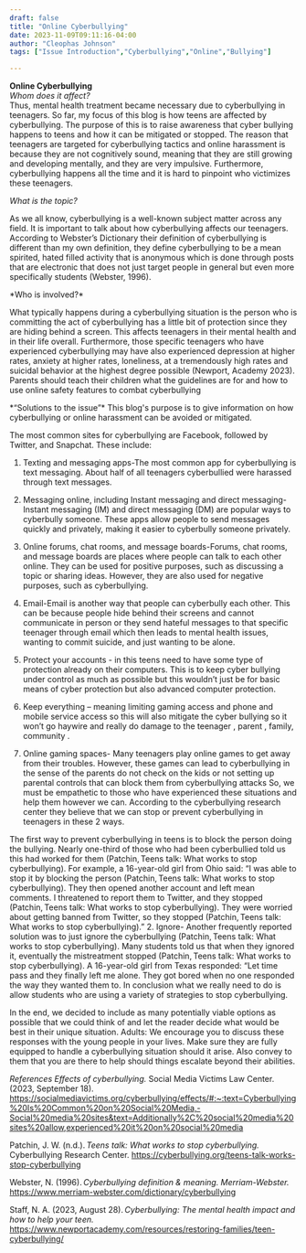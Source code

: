 ```yaml
---
draft: false
title: "Online Cyberbullying"
date: 2023-11-09T09:11:16-04:00
author: "Cleophas Johnson"
tags: ["Issue Introduction","Cyberbullying","Online","Bullying"]

---
```

**Online Cyberbullying** <br>
*Whom does it affect?* <br>
Thus, mental health treatment became necessary due to cyberbullying in teenagers. So far, my focus of this blog is
how teens are affected by cyberbullying. The purpose of this is to raise awareness that cyber bullying happens to
teens and how it can be mitigated or stopped. The reason that teenagers are targeted for cyberbullying tactics and
online harassment is because they are not cognitively sound, meaning that they are still growing and developing mentally,
and they are very impulsive. Furthermore, cyberbullying happens all the time and it is hard to pinpoint who victimizes
these teenagers.

*What is the topic?*
<p>As we all know, cyberbullying is a well-known subject matter across any field. It is important to talk about how cyberbullying affects our teenagers. According to Webster’s Dictionary their definition of cyberbullying is different than my own definition, they define cyberbullying to be a mean spirited, hated filled activity that is anonymous which is done through posts that are electronic that does not just target people in general but even more specifically students (Webster, 1996).
</p>
*Who is involved?*
<p>What typically happens during a cyberbullying situation is the person who is committing the act of cyberbullying has a little bit of protection since they are hiding behind a screen. This affects teenagers in their mental health and in their life overall. Furthermore, those specific teenagers who have experienced cyberbullying may have also experienced depression at higher rates, anxiety at higher rates, loneliness, at a tremendously high rates and suicidal behavior at the highest degree possible (Newport, Academy 2023). Parents should teach their children what the guidelines are for and how to use online safety features to combat cyberbullying
</p>
*“Solutions to the issue”*
This blog's purpose is to give information on how cyberbullying or online harassment can be avoided or mitigated.  

The most common sites for cyberbullying are Facebook, followed by Twitter, and Snapchat. These include:

1. Texting and messaging apps-The most common app for cyberbullying is text messaging. About half of all teenagers cyberbullied were harassed through text messages.  

2. Messaging online, including Instant messaging and direct messaging- Instant messaging (IM) and direct messaging (DM) are popular ways to cyberbully someone. These apps allow people to send messages quickly and privately, making it easier to cyberbully someone privately.

3. Online forums, chat rooms, and message boards-Forums, chat rooms, and message boards are places where people can talk to each other online. They can be used for positive purposes, such as discussing a topic or sharing ideas. However, they are also used for negative purposes, such as cyberbullying.  

4. Email-Email is another way that people can cyberbully each other. This can be because people hide behind their screens and cannot communicate in person or they send hateful messages to that specific teenager through email which then leads to mental health issues, wanting to commit suicide, and just wanting to be alone.

5. Protect your accounts -  in this teens need to have some type of protection already on their computers. This is to keep cyber bullying under control as much as possible but this wouldn’t just be for basic means of cyber protection but also advanced computer protection.

6. Keep everything – meaning limiting gaming access and phone and mobile service access so this will also mitigate the cyber bullying so it won’t go haywire and really do damage to the teenager , parent , family, community .

7. Online gaming spaces- Many teenagers play online games to get away from their troubles. However, these games can lead to cyberbullying in the sense of the parents do not check on the kids or not setting up parental controls that can block them from cyberbullying attacks So, we must be empathetic to those who have experienced these situations and help them however we can. According to the cyberbullying research center they believe that we can stop or prevent cyberbullying in teenagers in these 2 ways.  
<p>The first way to prevent cyberbullying in teens is to block the person doing the bullying. Nearly one-third of those who had been cyberbullied told us this had worked for them (Patchin, Teens talk: What works to stop cyberbullying). For example, a 16-year-old girl from Ohio said: “I was able to stop it by blocking the person (Patchin, Teens talk: What works to stop cyberbullying). They then opened another account and left mean comments. I threatened to report them to Twitter, and they stopped (Patchin, Teens talk: What works to stop cyberbullying). They were worried about getting banned from Twitter, so they stopped (Patchin, Teens talk: What works to stop cyberbullying).” 2. Ignore- Another frequently reported solution was to just ignore the cyberbullying (Patchin, Teens talk: What works to stop cyberbullying). Many students told us that when they ignored it, eventually the mistreatment stopped (Patchin, Teens talk: What works to stop cyberbullying). A 16-year-old girl from Texas responded: “Let time pass and they finally left me alone. They got bored when no one responded the way they wanted them to. In conclusion what we really need to do is allow students who are using a variety of strategies to stop cyberbullying.</p>

In the end, we decided to include as many potentially viable options as possible that we could think of and let the reader decide what would be best in their unique situation. Adults: We encourage you to discuss these responses with the young people in your lives. Make sure they are fully equipped to handle a cyberbullying situation should it arise. Also convey to them that you are there to help should things escalate beyond their abilities.  

*References*
*Effects of cyberbullying.* Social Media Victims Law Center. (2023, September 18). https://socialmediavictims.org/cyberbullying/effects/#:~:text=Cyberbullying%20Is%20Common%20on%20Social%20Media,-Social%20media%20sites&text=Additionally%2C%20social%20media%20sites%20allow,experienced%20it%20on%20social%20media

Patchin, J. W. (n.d.). *Teens talk: What works to stop cyberbullying.* Cyberbullying Research Center. https://cyberbullying.org/teens-talk-works-stop-cyberbullying

Webster, N. (1996). *Cyberbullying definition & meaning. Merriam-Webster.* https://www.merriam-webster.com/dictionary/cyberbullying

Staff, N. A. (2023, August 28). *Cyberbullying: The mental health impact and how to help your teen.* https://www.newportacademy.com/resources/restoring-families/teen-cyberbullying/
